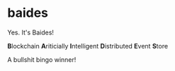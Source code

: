 # baides
Yes. It's Baides!

**B**lockchain
**A**riticially
**I**ntelligent
**D**istributed
**E**vent
**S**tore

A bullshit bingo winner!
